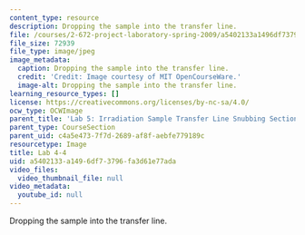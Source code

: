 ```yaml
---
content_type: resource
description: Dropping the sample into the transfer line.
file: /courses/2-672-project-laboratory-spring-2009/a5402133a1496df73796fa3d61e77ada_lab4-4.jpg
file_size: 72939
file_type: image/jpeg
image_metadata:
  caption: Dropping the sample into the transfer line.
  credit: 'Credit: Image courtesy of MIT OpenCourseWare.'
  image-alt: Dropping the sample into the transfer line.
learning_resource_types: []
license: https://creativecommons.org/licenses/by-nc-sa/4.0/
ocw_type: OCWImage
parent_title: 'Lab 5: Irradiation Sample Transfer Line Snubbing Section Behavior'
parent_type: CourseSection
parent_uid: c4a5e473-7f7d-2689-af8f-aebfe779189c
resourcetype: Image
title: Lab 4-4
uid: a5402133-a149-6df7-3796-fa3d61e77ada
video_files:
  video_thumbnail_file: null
video_metadata:
  youtube_id: null
---
```

Dropping the sample into the transfer line.